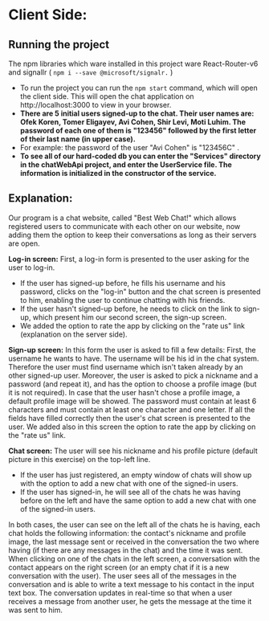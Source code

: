 # Client Side:

## **Running the project**	
The npm libraries which ware installed in this project ware React-Router-v6 and signalIr  ( `npm i --save @microsoft/signalr.` )
- To run the project you can run the `npm start` command, which will open the client side. This will open the chat application on http://localhost:3000 to view in your browser.
- **There are 5 initial users signed-up to the chat. Their user names are: Ofek Koren, Tomer Eligayev, Avi Cohen, Shir Levi, Moti Luhim. The password of each one of them is "123456" followed by the first letter of their last name (in upper case).** 
- For example: the password of the user "Avi Cohen" is "123456C" .
- **To see all of our hard-coded db you can enter the "Services" directory in the chatWebApi project, and enter the  UserService file. The information is initialized in the constructor of the service.**

## **Explanation:**
Our program is a chat website, called "Best Web Chat!" which allows registered users to communicate with each other on our website, now adding them the option to keep their conversations as long as their servers are open. 

**Log-in screen:**
First, a log-in form is presented to the user asking for the user to log-in.
 - If the user has signed-up before, he fills his username and his password,  clicks on the "log-in" button and the chat screen is presented to him, enabling the user to continue chatting with his friends.
 - If the user hasn't signed-up before, he needs to click on the link to sign-up, which present him our second screen, the sign-up screen. 
 - We added the option to rate the app by clicking on the "rate us" link (explanation on the server side). 

**Sign-up screen:**
In this form the user is asked to fill a few details: First, the username he wants to have. The username will be his id in the chat system. Therefore the user must find username which isn't taken already by  an other signed-up user.
Moreover, the user is asked to pick a nickname and a password (and repeat it), and has the option to choose a profile image (but it is not required). In case that the user hasn't chose a profile image, a default profile image will be showed.
The password must contain at least 6 characters and must contain at least one character and one letter.
If all the fields have filled correctly then the user's chat screen is presented to the user.
We added also in this screen the option to rate the app by clicking on the "rate us" link. 

**Chat screen:**
The user will see his nickname and his profile picture (default picture in this exercise) on the top-left line.
- If the user has just registered, an empty window of chats will show up with the option to add a new chat with one of the signed-in users.
- If the user has signed-in, he will see all of the chats he was having before on the left and have the same option to add a new chat with one of the signed-in users.

In both cases, the user can see on the left all of the chats he is having, each chat holds the following information: the contact's nickname and profile image, the last message sent or received in the conversation the two where having (if there are any messages in the chat) and the time it was sent.
When clicking on one of the chats in the left screen, a conversation with the contact appears on the right screen (or an empty chat if it is a new conversation with the user). The user sees all of the messages in the conversation and is able to write a text message to his contact in the input text box. The conversation updates in real-time so that when a user receives a message from another user, he gets the message at the time it was sent to him.
